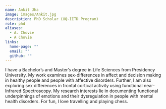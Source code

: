 ```yaml
---
name: Ankit Jha
image: images/Ankit.jpg
description: PhD Scholar (UQ-IITD Program)
role: phd
aliases:
  - A. Chovie
  - A Chovie
links:
  home-page: ""
  email: ""
  github: ""
---
```


I have a Bachelor’s and Master’s degree in Life Sciences from Presidency University. My work examines sex-differences in affect and decision making in healthy people and people with affective disorders. Further, I am also exploring sex differences in frontal cortical activity using functional near-Infrared Spectroscopy. My research interests lie in documenting functional underpinnings of emotions and their dysregulation in people with mental health disorders. For fun, I love travelling and playing chess.



